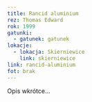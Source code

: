 ```yaml
---
title: Rancid aluminium
rez: Thomas Edward
rok: 1999
gatunki: 
  - gatunek: gatunek
lokacje:
  - lokacja: Skierniewice
    link: skierniewice
link: rancid-aluminium
fot: brak
---
```

Opis wkrótce…